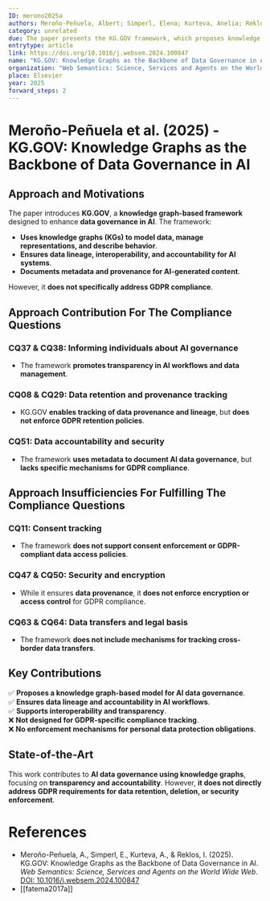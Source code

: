 ```yaml
---
ID: merono2025a
authors: Meroño-Peñuela, Albert; Simperl, Elena; Kurteva, Anelia; Reklos, Ioannis
category: unrelated
due: The paper presents the KG.GOV framework, which proposes knowledge graphs for AI data governance. While it supports data transparency, lineage, and accountability, it does not provide a GDPR-specific compliance model or data provenance framework for personal data.
entrytype: article
link: https://doi.org/10.1016/j.websem.2024.100847
name: "KG.GOV: Knowledge Graphs as the Backbone of Data Governance in AI"
organization: "Web Semantics: Science, Services and Agents on the World Wide Web"
place: Elsevier
year: 2025
forward_steps: 2
---
```


# Meroño-Peñuela et al. (2025) - KG.GOV: Knowledge Graphs as the Backbone of Data Governance in AI

## Approach and Motivations

The paper introduces **KG.GOV**, a **knowledge graph-based framework** designed to enhance **data governance in AI**. The framework:

- **Uses knowledge graphs (KGs) to model data, manage representations, and describe behavior**.  
- **Ensures data lineage, interoperability, and accountability for AI systems**.  
- **Documents metadata and provenance for AI-generated content**.  

However, it **does not specifically address GDPR compliance**.

## Approach Contribution For The Compliance Questions

### **CQ37 & CQ38: Informing individuals about AI governance**  
- The framework **promotes transparency in AI workflows and data management**.  

### **CQ08 & CQ29: Data retention and provenance tracking**  
- KG.GOV **enables tracking of data provenance and lineage**, but **does not enforce GDPR retention policies**.  

### **CQ51: Data accountability and security**  
- The framework **uses metadata to document AI data governance**, but **lacks specific mechanisms for GDPR compliance**.  

## Approach Insufficiencies For Fulfilling The Compliance Questions

### **CQ11: Consent tracking**  
- The framework **does not support consent enforcement or GDPR-compliant data access policies**.  

### **CQ47 & CQ50: Security and encryption**  
- While it ensures **data provenance**, it **does not enforce encryption or access control** for GDPR compliance.  

### **CQ63 & CQ64: Data transfers and legal basis**  
- The framework **does not include mechanisms for tracking cross-border data transfers**.  

## Key Contributions

✅ **Proposes a knowledge graph-based model for AI data governance**.  
✅ **Ensures data lineage and accountability in AI workflows**.  
✅ **Supports interoperability and transparency**.  
❌ **Not designed for GDPR-specific compliance tracking**.  
❌ **No enforcement mechanisms for personal data protection obligations**.  

## State-of-the-Art

This work contributes to **AI data governance using knowledge graphs**, focusing on **transparency and accountability**. However, **it does not directly address GDPR requirements for data retention, deletion, or security enforcement**.

# References

- Meroño-Peñuela, A., Simperl, E., Kurteva, A., & Reklos, I. (2025). KG.GOV: Knowledge Graphs as the Backbone of Data Governance in AI. *Web Semantics: Science, Services and Agents on the World Wide Web*. [DOI: 10.1016/j.websem.2024.100847](https://doi.org/10.1016/j.websem.2024.100847)
- [[fatema2017a]]
